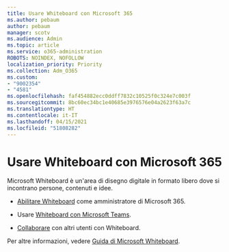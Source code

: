 ```yaml
---
title: Usare Whiteboard con Microsoft 365
ms.author: pebaum
author: pebaum
manager: scotv
ms.audience: Admin
ms.topic: article
ms.service: o365-administration
ROBOTS: NOINDEX, NOFOLLOW
localization_priority: Priority
ms.collection: Adm_O365
ms.custom:
- "9002354"
- "4581"
ms.openlocfilehash: faf454882ecc0ddff7832c10525f0c324e7c003f
ms.sourcegitcommit: 8bc60ec34bc1e40685e3976576e04a2623f63a7c
ms.translationtype: HT
ms.contentlocale: it-IT
ms.lasthandoff: 04/15/2021
ms.locfileid: "51808282"
---
```

# <a name="use-whiteboard-with-microsoft-365"></a>Usare Whiteboard con Microsoft 365

Microsoft Whiteboard è un'area di disegno digitale in formato libero dove si incontrano persone, contenuti e idee. 

- [Abilitare Whiteboard](https://support.office.com/article/d236aef8-fcdf-4b5e-b5d7-7f157461e920#bkmk_07) come amministratore di Microsoft 365. 

- Usare [Whiteboard con Microsoft Teams](https://support.microsoft.com/office/7a6e7218-e9dc-4ccc-89aa-b1a0bb9c31ee). 

- [Collaborare](https://support.office.com/article/d236aef8-fcdf-4b5e-b5d7-7f157461e920#bkmk_27) con altri utenti con Whiteboard. 

Per altre informazioni, vedere [Guida di Microsoft Whiteboard](https://support.office.com/article/d236aef8-fcdf-4b5e-b5d7-7f157461e920). 
